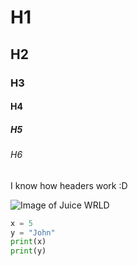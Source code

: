 # H1 
## H2
### H3
#### H4 
##### H5 
###### H6

I know how headers work :D

![Image of Juice WRLD](https://www.nme.com/wp-content/uploads/2019/12/Juice-WRLD-1392x884.jpg)

``` python
x = 5
y = "John"
print(x)
print(y)
```
